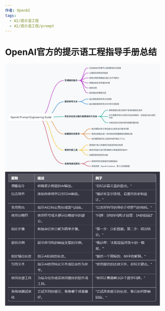```yaml
---
作者: OpenAI
tags:
  - AI/提示语工程
  - AI/提示语工程/prompt
---
```

# OpenAI官方的提示语工程指导手册总结

![](../images/OpenAIPromptGuide.png)
![](../images/OpenAIPromptTable.png)


